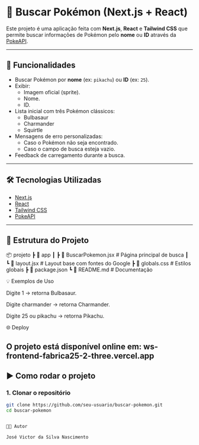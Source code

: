 # 🔎 Buscar Pokémon (Next.js + React)

Este projeto é uma aplicação feita com **Next.js**, **React** e **Tailwind CSS** que permite buscar informações de Pokémon pelo **nome** ou **ID** através da [PokeAPI](https://pokeapi.co/).

---

## 🚀 Funcionalidades

- Buscar Pokémon por **nome** (ex: `pikachu`) ou **ID** (ex: `25`).
- Exibir:
  - Imagem oficial (sprite).
  - Nome.
  - ID.
- Lista inicial com três Pokémon clássicos:
  - Bulbasaur
  - Charmander
  - Squirtle
- Mensagens de erro personalizadas:
  - Caso o Pokémon não seja encontrado.
  - Caso o campo de busca esteja vazio.
- Feedback de carregamento durante a busca.

---

## 🛠️ Tecnologias Utilizadas

- [Next.js](https://nextjs.org/)
- [React](https://react.dev/)
- [Tailwind CSS](https://tailwindcss.com/)
- [PokeAPI](https://pokeapi.co/)

---

## 📂 Estrutura do Projeto

📦 projeto
┣ 📂 app
┃ ┣ 📜 BuscarPokemon.jsx # Página principal de busca
┃ ┗ 📜 layout.jsx # Layout base com fontes do Google
┣ 📜 globals.css # Estilos globais
┣ 📜 package.json
┗ 📜 README.md # Documentação

💡 Exemplos de Uso

Digite 1 → retorna Bulbasaur.

Digite charmander → retorna Charmander.

Digite 25 ou pikachu → retorna Pikachu.

🌐 Deploy

O projeto está disponível online em:
 ws-frontend-fabrica25-2-three.vercel.app
---

## ▶️ Como rodar o projeto

### 1. Clonar o repositório
```bash
git clone https://github.com/seu-usuario/buscar-pokemon.git
cd buscar-pokemon


👨‍💻 Autor

José Victor da Silva Nascimento

